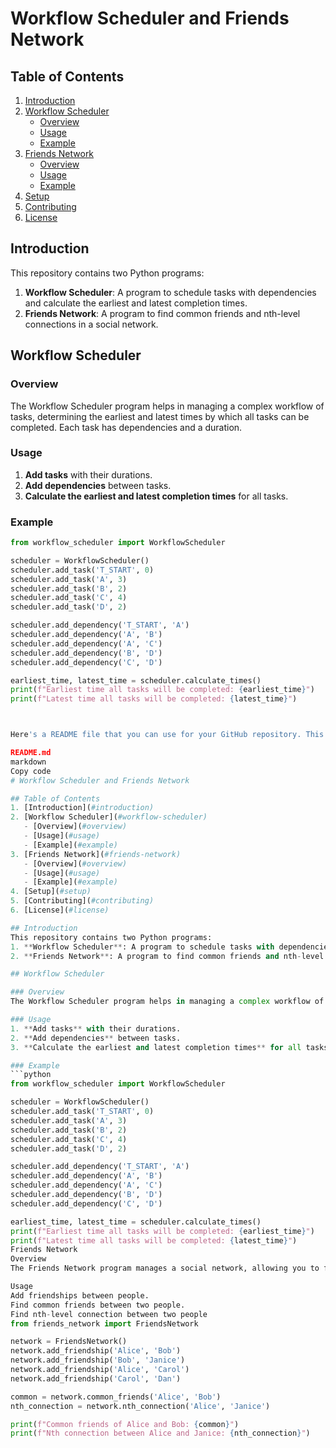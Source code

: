 # Workflow Scheduler and Friends Network

## Table of Contents
1. [Introduction](#introduction)
2. [Workflow Scheduler](#workflow-scheduler)
   - [Overview](#overview)
   - [Usage](#usage)
   - [Example](#example)
3. [Friends Network](#friends-network)
   - [Overview](#overview)
   - [Usage](#usage)
   - [Example](#example)
4. [Setup](#setup)
5. [Contributing](#contributing)
6. [License](#license)

## Introduction
This repository contains two Python programs:
1. **Workflow Scheduler**: A program to schedule tasks with dependencies and calculate the earliest and latest completion times.
2. **Friends Network**: A program to find common friends and nth-level connections in a social network.

## Workflow Scheduler

### Overview
The Workflow Scheduler program helps in managing a complex workflow of tasks, determining the earliest and latest times by which all tasks can be completed. Each task has dependencies and a duration.

### Usage
1. **Add tasks** with their durations.
2. **Add dependencies** between tasks.
3. **Calculate the earliest and latest completion times** for all tasks.

### Example
```python
from workflow_scheduler import WorkflowScheduler

scheduler = WorkflowScheduler()
scheduler.add_task('T_START', 0)
scheduler.add_task('A', 3)
scheduler.add_task('B', 2)
scheduler.add_task('C', 4)
scheduler.add_task('D', 2)

scheduler.add_dependency('T_START', 'A')
scheduler.add_dependency('A', 'B')
scheduler.add_dependency('A', 'C')
scheduler.add_dependency('B', 'D')
scheduler.add_dependency('C', 'D')

earliest_time, latest_time = scheduler.calculate_times()
print(f"Earliest time all tasks will be completed: {earliest_time}")
print(f"Latest time all tasks will be completed: {latest_time}")



Here's a README file that you can use for your GitHub repository. This README covers both workflow_scheduler.py and friends_network.py programs, explaining their purpose, usage, and examples.

README.md
markdown
Copy code
# Workflow Scheduler and Friends Network

## Table of Contents
1. [Introduction](#introduction)
2. [Workflow Scheduler](#workflow-scheduler)
   - [Overview](#overview)
   - [Usage](#usage)
   - [Example](#example)
3. [Friends Network](#friends-network)
   - [Overview](#overview)
   - [Usage](#usage)
   - [Example](#example)
4. [Setup](#setup)
5. [Contributing](#contributing)
6. [License](#license)

## Introduction
This repository contains two Python programs:
1. **Workflow Scheduler**: A program to schedule tasks with dependencies and calculate the earliest and latest completion times.
2. **Friends Network**: A program to find common friends and nth-level connections in a social network.

## Workflow Scheduler

### Overview
The Workflow Scheduler program helps in managing a complex workflow of tasks, determining the earliest and latest times by which all tasks can be completed. Each task has dependencies and a duration.

### Usage
1. **Add tasks** with their durations.
2. **Add dependencies** between tasks.
3. **Calculate the earliest and latest completion times** for all tasks.

### Example
```python
from workflow_scheduler import WorkflowScheduler

scheduler = WorkflowScheduler()
scheduler.add_task('T_START', 0)
scheduler.add_task('A', 3)
scheduler.add_task('B', 2)
scheduler.add_task('C', 4)
scheduler.add_task('D', 2)

scheduler.add_dependency('T_START', 'A')
scheduler.add_dependency('A', 'B')
scheduler.add_dependency('A', 'C')
scheduler.add_dependency('B', 'D')
scheduler.add_dependency('C', 'D')

earliest_time, latest_time = scheduler.calculate_times()
print(f"Earliest time all tasks will be completed: {earliest_time}")
print(f"Latest time all tasks will be completed: {latest_time}")
Friends Network
Overview
The Friends Network program manages a social network, allowing you to find common friends between two people and determine the nth-level connection between two people.

Usage
Add friendships between people.
Find common friends between two people.
Find nth-level connection between two people
from friends_network import FriendsNetwork

network = FriendsNetwork()
network.add_friendship('Alice', 'Bob')
network.add_friendship('Bob', 'Janice')
network.add_friendship('Alice', 'Carol')
network.add_friendship('Carol', 'Dan')

common = network.common_friends('Alice', 'Bob')
nth_connection = network.nth_connection('Alice', 'Janice')

print(f"Common friends of Alice and Bob: {common}")
print(f"Nth connection between Alice and Janice: {nth_connection}")


